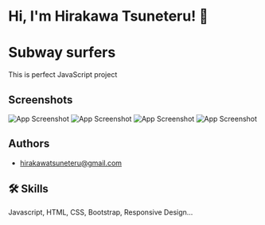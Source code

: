 
# Hi, I'm Hirakawa Tsuneteru! 👋


# Subway surfers

This is perfect JavaScript project


## Screenshots

![App Screenshot](https://i.postimg.cc/t4xHr5G9/land1.png)
![App Screenshot](https://i.postimg.cc/Wbf2YzDw/land2.png)
![App Screenshot](https://i.postimg.cc/SKBjqJ2D/home.png)
![App Screenshot](https://i.postimg.cc/fLjz8vXV/home2.png)


## Authors

- [hirakawatsuneteru@gmail.com](https://www.github.com/hirakawa0215)


## 🛠 Skills
Javascript, HTML, CSS, Bootstrap, Responsive Design...

